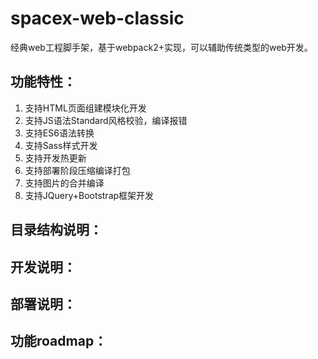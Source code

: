 # spacex-web-classic

经典web工程脚手架，基于webpack2+实现，可以辅助传统类型的web开发。

## 功能特性：
1. 支持HTML页面组建模块化开发
2. 支持JS语法Standard风格校验，编译报错
3. 支持ES6语法转换
4. 支持Sass样式开发
5. 支持开发热更新
6. 支持部署阶段压缩编译打包
7. 支持图片的合并编译
8. 支持JQuery+Bootstrap框架开发

## 目录结构说明：


## 开发说明：


## 部署说明：


## 功能roadmap：
